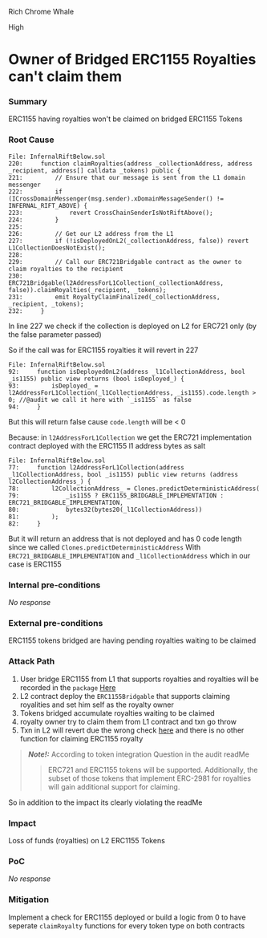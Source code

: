 Rich Chrome Whale

High

# Owner of Bridged ERC1155 Royalties can't claim them

### Summary

ERC1155 having royalties won't be claimed on bridged  ERC1155 Tokens

### Root Cause

```solidity
File: InfernalRiftBelow.sol
220:     function claimRoyalties(address _collectionAddress, address _recipient, address[] calldata _tokens) public {
221:         // Ensure that our message is sent from the L1 domain messenger
222:         if (ICrossDomainMessenger(msg.sender).xDomainMessageSender() != INFERNAL_RIFT_ABOVE) {
223:             revert CrossChainSenderIsNotRiftAbove();
224:         }
225: 
226:         // Get our L2 address from the L1
227:         if (!isDeployedOnL2(_collectionAddress, false)) revert L1CollectionDoesNotExist();
228: 
229:         // Call our ERC721Bridgable contract as the owner to claim royalties to the recipient
230:         ERC721Bridgable(l2AddressForL1Collection(_collectionAddress, false)).claimRoyalties(_recipient, _tokens);
231:         emit RoyaltyClaimFinalized(_collectionAddress, _recipient, _tokens);
232:     }
```

In line 227 we check if the collection is deployed on L2 for ERC721 only (by the false parameter passed)

So if the call was for ERC1155 royalties it will revert in 227

```solidity
File: InfernalRiftBelow.sol
92:     function isDeployedOnL2(address _l1CollectionAddress, bool _is1155) public view returns (bool isDeployed_) {
93:         isDeployed_ = l2AddressForL1Collection(_l1CollectionAddress, _is1155).code.length > 0; //@audit we call it here with `_is1155` as false
94:     }
```

But this will return false cause `code.length` will be < 0

Because:
in `l2AddressForL1Collection` we get the ERC721 implementation contract deployed with the ERC1155 l1 address bytes as salt

```solidity
File: InfernalRiftBelow.sol
77:     function l2AddressForL1Collection(address _l1CollectionAddress, bool _is1155) public view returns (address l2CollectionAddress_) {
78:         l2CollectionAddress_ = Clones.predictDeterministicAddress(
79:             _is1155 ? ERC1155_BRIDGABLE_IMPLEMENTATION : ERC721_BRIDGABLE_IMPLEMENTATION,
80:             bytes32(bytes20(_l1CollectionAddress))
81:         );
82:     }
```

But it will return an address that is not deployed and has 0 code length since we called `Clones.predictDeterministicAddress` With `ERC721_BRIDGABLE_IMPLEMENTATION` and `_l1CollectionAddress` which in our case is ERC1155

### Internal pre-conditions

_No response_

### External pre-conditions

ERC1155 tokens bridged are having pending royalties waiting to be claimed 

### Attack Path

1. User bridge ERC1155 from L1 that supports royalties and royalties will be recorded in the `package` [Here](https://github.com/sherlock-audit/2024-08-flayer/blob/0ec252cf9ef0f3470191dcf8318f6835f5ef688c/moongate/src/InfernalRiftAbove.sol#L178) 
2. L2 contract deploy the `ERC1155Bridgable` that supports claiming royalities and set him self as the royalty owner
3. Tokens bridged accumulate royalties waiting to be claimed
4. royalty owner try to claim them from L1 contract and txn go throw
5. Txn in L2 will revert due the wrong check [here](https://github.com/sherlock-audit/2024-08-flayer/blob/0ec252cf9ef0f3470191dcf8318f6835f5ef688c/moongate/src/InfernalRiftBelow.sol#L227) and there is no other function for claiming ERC1155 royalty

> **_Note!:_** According to token integration Question in the audit readMe
>> ERC721 and ERC1155 tokens will be supported. Additionally, the subset of those tokens that implement ERC-2981 for royalties will gain additional support for claiming.

So in addition to the impact its clearly violating the readMe

### Impact

Loss of funds (royalties) on L2 ERC1155 Tokens

### PoC

_No response_

### Mitigation

Implement a check for ERC1155 deployed or build a logic from 0 to have seperate `claimRoyalty` functions for every token type on both contracts
